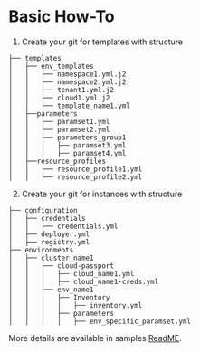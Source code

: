 # Basic How-To
1. Create your git for templates with structure
```
├── templates
│   ├── env_templates
│   │   ├── namespace1.yml.j2
│   │   ├── namespace2.yml.j2
│   │   ├── tenant1.yml.j2
│   │   ├── cloud1.yml.j2
│   │   ├── template_name1.yml
│   ├──parameters
│   │   ├── paramset1.yml
│   │   ├── paramset2.yml
│   │   ├── parameters_group1
│   │   │   ├── paramset3.yml
│   │   │   ├── paramset4.yml
│   ├──resource_profiles
│   │   ├── resource_profile1.yml
│   │   ├── resource_profile2.yml
```
2. Create your git for instances with structure
```
├── configuration
│   ├── credentials
│   │   ├── credentials.yml
│   ├── deployer.yml
│   ├── registry.yml
├── environments
│   ├── cluster_name1
│   │   ├── cloud-passport
│   │   │   ├── cloud_name1.yml
│   │   │   ├── cloud_name1-creds.yml
│   │   ├── env_name1
│   │   │   ├── Inventory
│   │   │   │   ├── inventory.yml
│   │   │   ├── parameters
│   │   │   │   ├── env_specific_paramset.yml
```

More details are available in samples [ReadME](../samples/README.md).